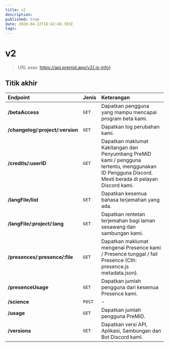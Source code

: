 ```yaml
---
title: v2
description:
published: true
date: 2020-04-22T18:42:48.703Z
tags:
---
```


# v2

> URL asas: https://api.premid.app/v2{.is-info}


## Titik akhir

<table>
  <thead>
    <tr>
      <th style="text-align:left">Endpoint</th>
      <th style="text-align:left">Jenis</th>
      <th style="text-align:left">Keterangan</th>
    </tr>
  </thead>
  <tbody>
    <tr>
      <td style="text-align:left"><b>/betaAccess</b>
      </td>
      <td style="text-align:left"><code>GET</code></td>
      <td style="text-align:left">Dapatkan pengguna yang mampu mencapai program beta kami.</td>
    </tr>
    <tr>
      <td style="text-align:left"><b>/changelog/:project/:version</b>
      </td>
      <td style="text-align:left"><code>GET</code></td>
      <td style="text-align:left">Dapatkan log perubahan kami.</td>
    </tr>
    <tr>
      <td style="text-align:left"><b>/credits/:userID</b>
      </td>
      <td style="text-align:left"><code>GET</code></td>
      <td style="text-align:left">Dapatkan maklumat Kakitangan dan Penyumbang PreMiD kami / pengguna tertentu, menggunakan ID Pengguna Discord. Mesti berada di pelayan Discord kami.</td>
    </tr>
    <tr>
      <td style="text-align:left"><b>/langFile/list</b>
      </td>
      <td style="text-align:left"><code>GET</code></td>
      <td style="text-align:left">Dapatkan kesemua bahasa terjemahan yang ada.</td>
    </tr>
    <tr>
      <td style="text-align:left"><b>/langFile/:project/:lang</b>
      </td>
      <td style="text-align:left"><code>GET</code></td>
      <td style="text-align:left">Dapatkan rentetan terjemahan bagi laman sesawang dan sambungan kami.</td>
    </tr>
    <tr>
      <td style="text-align:left"><b>/presences/:presence/:file</b>
      </td>
      <td style="text-align:left"><code>GET</code></td>
      <td style="text-align:left">Dapatkan maklumat mengenai Presence kami / Presence tunggal / fail Presence (Cth: presence.js metadata.json).</td>
    </tr>
    <tr>
      <td style="text-align:left"><b>/presenceUsage</b>
      </td>
      <td style="text-align:left"><code>GET</code></td>
      <td style="text-align:left">Dapatkan jumlah pengguna dari kesemua Presence kami.</td>
    </tr>
    <tr>
      <td style="text-align:left"><b>/science</b>
      </td>
      <td style="text-align:left"><code>POST</code></td>
      <td style="text-align:left">-</td>
    </tr>
    <tr>
      <td style="text-align:left"><b>/usage</b>
      </td>
      <td style="text-align:left"><code>GET</code></td>
      <td style="text-align:left">Dapatkan jumlah pengguna PreMiD.</td>
    </tr>
    <tr>
      <td style="text-align:left"><b>/versions</b>
      </td>
      <td style="text-align:left"><code>GET</code></td>
      <td style="text-align:left">Dapatkan versi API, Aplikasi, Sambungan dan Bot Discord kami.</td>
    </tr>
  </tbody>
</table>

